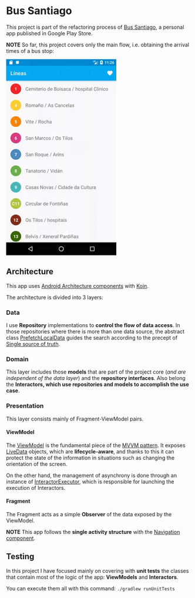 # Bus Santiago

This project is part of the refactoring process of [Bus Santiago][bus-santiago], a personal app published in Google Play Store.

**NOTE** So far, this project covers only the main flow, i.e. obtaining the arrival times of a bus stop:


![ApplicationVideo][application-video]


## Architecture

This app uses [Android Architecture components][architecture] with [Koin][koin].

The architecture is divided into 3 layers:

### Data

I use **Repository** implementations to **control the flow of data access**. In those repositories where there is more than one data source, the abstract class [PrefetchLocalData][prefetchlocaldata] guides the search according to the precept of [Single source of truth][single-source].

### Domain

This layer includes those **models** that are part of the project core (*and are independent of the data layer*) and the **repository interfaces**. Also belong the **Interactors, which use repositories and models to accomplish the use case**.

### Presentation

This layer consists mainly of Fragment-ViewModel pairs.

#### ViewModel

The [ViewModel][viewmodel] is the fundamental piece of the [MVVM pattern][mvvm-pattern]. It exposes [LiveData][livedata] objects, which are **lifecycle-aware**, and thanks to this it can protect the state of the information in situations such as changing the orientation of the screen.

On the other hand, the management of asynchrony is done through an instance of [InteractorExecutor][executor], which is responsible for launching the execution of Interactors.

#### Fragment

The Fragment acts as a simple **Observer** of the data exposed by the ViewModel.

**NOTE** This app follows the **single activity structure** with the [Navigation component][navigation].

## Testing

In this project I have focused mainly on covering with **unit tests** the classes that contain most of the logic of the app: **ViewModels** and **Interactors**.

You can execute them all with this command: `./gradlew runUnitTests`




[bus-santiago]: https://play.google.com/store/apps/details?id=org.galio.bussantiago&hl=es
[application-video]: ./art/ApplicationVideo.gif
[architecture]: https://developer.android.com/topic/libraries/architecture
[koin]: https://insert-koin.io/
[prefetchlocaldata]: https://github.com/JoseAngelManeiro/BusSantiago/blob/master/core/src/main/java/org/galio/bussantiago/data/PrefetchLocalData.kt
[single-source]: https://developer.android.com/jetpack/docs/guide#truth
[viewmodel]: https://developer.android.com/topic/libraries/architecture/viewmodel
[mvvm-pattern]: https://docs.microsoft.com/en-us/previous-versions/msp-n-p/hh848246(v%3dpandp.10)
[livedata]: https://developer.android.com/topic/libraries/architecture/livedata
[resource]: https://github.com/JoseAngelManeiro/BusSantiago/blob/master/app/src/main/java/org/galio/bussantiago/common/Resource.kt
[executor]: https://github.com/JoseAngelManeiro/BusSantiago/blob/master/app/src/main/java/org/galio/bussantiago/executor/InteractorExecutor.kt
[navigation]: https://developer.android.com/guide/navigation/navigation-getting-started
